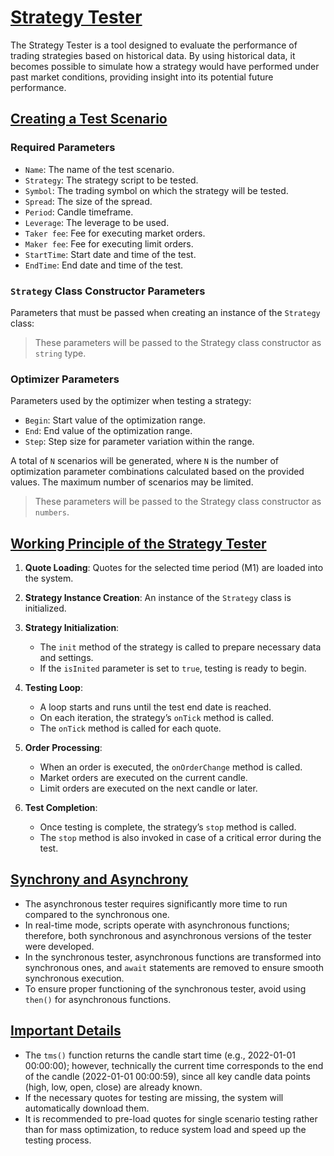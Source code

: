 # [Strategy Tester](#strategy-tester)

The Strategy Tester is a tool designed to evaluate the performance of trading strategies based on historical data. By using historical data, it becomes possible to simulate how a strategy would have performed under past market conditions, providing insight into its potential future performance.

## [Creating a Test Scenario](#scenario-creation)

### Required Parameters

* `Name`: The name of the test scenario.
* `Strategy`: The strategy script to be tested.
* `Symbol`: The trading symbol on which the strategy will be tested.
* `Spread`: The size of the spread.
* `Period`: Candle timeframe.
* `Leverage`: The leverage to be used.
* `Taker fee`: Fee for executing market orders.
* `Maker fee`: Fee for executing limit orders.
* `StartTime`: Start date and time of the test.
* `EndTime`: End date and time of the test.

### `Strategy` Class Constructor Parameters

Parameters that must be passed when creating an instance of the `Strategy` class:

> These parameters will be passed to the Strategy class constructor as `string` type.

### Optimizer Parameters

Parameters used by the optimizer when testing a strategy:

* `Begin`: Start value of the optimization range.
* `End`: End value of the optimization range.
* `Step`: Step size for parameter variation within the range.

A total of `N` scenarios will be generated, where `N` is the number of optimization parameter combinations calculated based on the provided values.
The maximum number of scenarios may be limited.

> These parameters will be passed to the Strategy class constructor as `numbers`.

## [Working Principle of the Strategy Tester](#working-principle-of-the-strategy-tester)

1. **Quote Loading**: Quotes for the selected time period (M1) are loaded into the system.

2. **Strategy Instance Creation**: An instance of the `Strategy` class is initialized.

3. **Strategy Initialization**:

    * The `init` method of the strategy is called to prepare necessary data and settings.
    * If the `isInited` parameter is set to `true`, testing is ready to begin.

4. **Testing Loop**:

    * A loop starts and runs until the test end date is reached.
    * On each iteration, the strategy’s `onTick` method is called.
    * The `onTick` method is called for each quote.

5. **Order Processing**:

    * When an order is executed, the `onOrderChange` method is called.
    * Market orders are executed on the current candle.
    * Limit orders are executed on the next candle or later.

6. **Test Completion**:

    * Once testing is complete, the strategy’s `stop` method is called.
    * The `stop` method is also invoked in case of a critical error during the test.

## [Synchrony and Asynchrony](#synchrony-and-asynchrony)

* The asynchronous tester requires significantly more time to run compared to the synchronous one.
* In real-time mode, scripts operate with asynchronous functions; therefore, both synchronous and asynchronous versions of the tester were developed.
* In the synchronous tester, asynchronous functions are transformed into synchronous ones, and `await` statements are removed to ensure smooth synchronous execution.
* To ensure proper functioning of the synchronous tester, avoid using `then()` for asynchronous functions.

## [Important Details](#important-details)

* The `tms()` function returns the candle start time (e.g., 2022-01-01 00:00:00); however, technically the current time corresponds to the end of the candle (2022-01-01 00:00:59), since all key candle data points (high, low, open, close) are already known.
* If the necessary quotes for testing are missing, the system will automatically download them.
* It is recommended to pre-load quotes for single scenario testing rather than for mass optimization, to reduce system load and speed up the testing process.